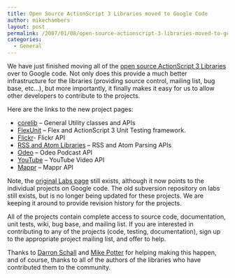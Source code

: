 ```yaml
---
title: Open Source ActionScript 3 Libraries moved to Google Code
author: mikechambers
layout: post
permalink: /2007/01/08/open-source-actionscript-3-libraries-moved-to-google-code/
categories:
  - General
---
```



We have just finished moving all of the [open source ActionScript 3 Libraries][1] over to Google code. Not only does this provide a much better infrastructure for the libraries (providing source control, mailing list, bug base, etc&#8230;), but more importantly, it finally makes it easy for us to allow other developers to contribute to the projects.  
<!--more-->

  
Here are the links to the new project pages:

*   [corelib][2] &#8211; General Utility classes and APIs
*   [FlexUnit][3] &#8211; Flex and ActionScript 3 Unit Testing framework.
*   [Flickr][4]- Flickr API
*   [RSS and Atom Libraries][5] &#8211; RSS and Atom Parsing APIs
*   [Odeo][6] &#8211; Odeo Podcast API
*   [YouTube][7] &#8211; YouTube Video API
*   [Mappr][8] &#8211; Mappr API

Note, the [original Labs page][1] still exists, although it now points to the individual projects on Google code. The old subversion repository on labs still exists, but is no longer being updated for these projects. We are keeping it around to provide revision history for the projects.

All of the projects contain complete access to source code, documentation, unit tests, wiki, bug base, and mailing list. If you are interested in contributing to any of the projects (code, testing, documentation), sign up to the appropriate project mailing list, and offer to help.

Thanks to [Darron Schall][9] and [Mike Potter][10] for helping making this happen, and of course, thanks to all of the authors of the libraries who have contributed them to the community.

 [1]: http://labs.adobe.com/wiki/index.php/ActionScript_3:resources:apis:libraries
 [2]: http://code.google.com/p/as3corelib/
 [3]: http://code.google.com/p/as3flexunitlib/
 [4]: http://code.google.com/p/as3flickrlib/
 [5]: http://code.google.com/p/as3syndicationlib/
 [6]: http://code.google.com/p/as3odeolib/
 [7]: http://code.google.com/p/as3youtubelib/
 [8]: http://code.google.com/p/as3mapprlib/
 [9]: http://www.darronschall.com/
 [10]: http://blogs.adobe.com/mikepotter/